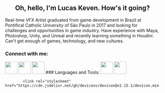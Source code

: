 <h2 align="center">
  Oh, hello, I'm Lucas Keven. How's it going?
</h1>

<p>Real-time VFX Artist graduated from game development in Brazil at Pontifical Catholic University of São Paulo in 2017 and looking for challenges and opportunities in game industry. Have experience with Maya, Photoshop, Unity, and Unreal and recently learning something in Houdini. Can't get enough of games, technology, and new cultures.
</p>

### Connect with me:
<img src="https://cdn.jsdelivr.net/gh/devicons/devicon/icons/git/git-original.svg" width="40" height="40"/>
<img src="https://cdn.jsdelivr.net/gh/devicons/devicon/icons/git/git-original.svg" width="40" height="40"/>
<img src="https://cdn.jsdelivr.net/gh/devicons/devicon/icons/git/git-original.svg" width="40" height="40"/>
### Languages and Tools:
<img src="https://cdn.jsdelivr.net/gh/devicons/devicon/icons/unity/unity-original.svg" width="40" height="40"/>
<img src="https://cdn.jsdelivr.net/gh/devicons/devicon/icons/unrealengine/unrealengine-original.svg" width="40" height="40"/>



            <link rel="stylesheet" href="https://cdn.jsdelivr.net/gh/devicons/devicon@v2.15.1/devicon.min.css">
          
